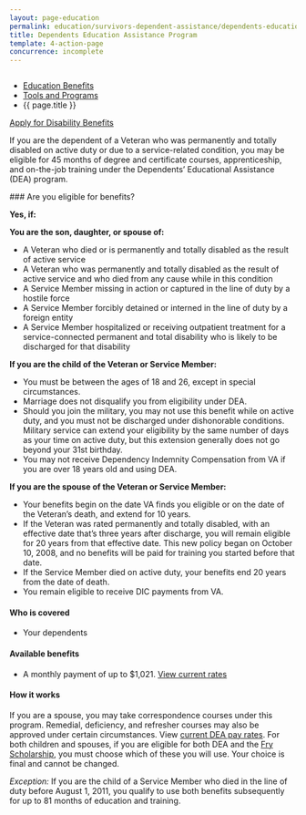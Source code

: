 ```yaml
---
layout: page-education
permalink: education/survivors-dependent-assistance/dependents-education/index.html
title: Dependents Education Assistance Program
template: 4-action-page
concurrence: incomplete
---
```


<div class="splash" markdown="0">
<div class="row" markdown="0">
<div class="small-12 columns" markdown="0">

<ul class="breadcrumbs" role="menubar" aria-label="Primary">
<li class="parent"><a href="{{ site.url }}/education/">Education Benefits</a></li>
<li class="parent"><a href="{{ site.url }}/education/tools-programs/">Tools and Programs</a></li>
<li class="active">{{ page.title }}</li>
</ul>

</div>
</div>
</div>

<div class="main" role="main" markdown="0">

<div class="action-bar">
  <div class="row">
    <div class="small-12 columns">
      <a class="button small start" href="{{ site.url}}/disability-benefits/get/">Apply for Disability Benefits</a>
    </div>
  </div>  
</div>

<div class="section one" markdown="0">
<div class="primary" markdown="0">
<div class="row" markdown="0">
<div class="small-12 columns" markdown="1">

If you are the dependent of a Veteran who was permanently and totally disabled on active duty or due to a service-related condition, you may be eligible for 45 months of degree and certificate courses, apprenticeship, and on-the-job training under the Dependents’ Educational Assistance (DEA) program. 
</div>
<div class="small-12 columns" markdown="1">
<div class="call-out">
### Are you eligible for benefits? 

**Yes, if:**

**You are the son, daughter, or spouse of:**

- A Veteran who died or is permanently and totally disabled as the result of active service
- A Veteran who was permanently and totally disabled as the result of active service and who died from any cause while in this condition
- A Service Member missing in action or captured in the line of duty by a hostile force
- A Service Member forcibly detained or interned in the line of duty by a foreign entity
- A Service Member hospitalized or receiving outpatient treatment for a service-connected permanent and total disability who is likely to be discharged for that disability

**If you are the child of the Veteran or Service Member:**

- You must be between the ages of 18 and 26, except in special circumstances. 
- Marriage does not disqualify you from eligibility under DEA.
- Should you join the military, you may not use this benefit while on active duty, and you must not be discharged under dishonorable conditions. Military service can extend your eligibility by the same number of days as your time on active duty, but this extension generally does not go beyond your 31st birthday.
- You may not receive Dependency Indemnity Compensation from VA if you are over 18 years old and using DEA.

**If you are the spouse of the Veteran or Service Member:**

- Your benefits begin on the date VA finds you eligible or on the date of the Veteran’s death, and extend for 10 years.
- If the Veteran was rated permanently and totally disabled, with an effective date that’s three years after discharge, you will remain eligible for 20 years from that effective date. This new policy began on October 10, 2008, and no benefits will be paid for training you started before that date.
- If the Service Member died on active duty, your benefits end 20 years from the date of death.
- You remain eligible to receive DIC payments from VA.

#### Who is covered 

- Your dependents

#### Available benefits

- A monthly payment of up to $1,021. [View current rates](http://www.benefits.va.gov/GIBILL/resources/benefits_resources/rates/ch35/ch35rates100115.asp)

#### How it works
If you are a spouse, you may take correspondence courses under this program. Remedial, deficiency, and refresher courses may also be approved under certain circumstances. View [current DEA pay rates](http://www.benefits.va.gov/gibill/resources/benefits_resources/rate_tables.asp#ch35). For both children and spouses, if you are eligible for both DEA and the [Fry Scholarship](http://www.benefits.va.gov/GIBILL/Fry_scholarship.asp), you must choose which of these you will use. Your choice is final and cannot be changed. 

*Exception:* If you are the child of a Service Member who died in the line of duty before August 1, 2011, you qualify to use both benefits subsequently for up to 81 months of education and training.
</div>
</div>

</div>
</div>
</div>


</div>
